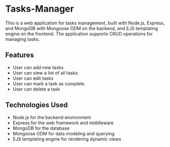 # Tasks-Manager
This is a web application for tasks management, built with Node.js, Express, and MongoDB with Mongoose ODM on the backend, and EJS templating engine on the frontend. The application supports CRUD operations for managing tasks.
## Features
- User can add new tasks
- User can view a list of all tasks
- User can edit tasks
- User can mark a task as complete
- User can delete a task
## Technologies Used
- Node.js for the backend environment
- Express for the web framework and middleware
- MongoDB for the database
- Mongoose ODM for data modeling and querying
- EJS templating engine for rendering dynamic views
